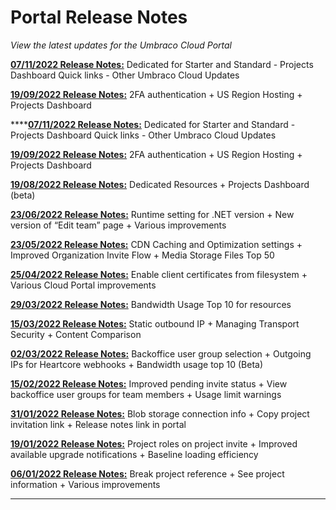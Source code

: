 # Portal Release Notes

_View the latest updates for the Umbraco Cloud Portal_

[**07/11/2022 Release Notes:**](2022-11-07-releasenotes.md) Dedicated for Starter and Standard - Projects Dashboard Quick links - Other Umbraco Cloud Updates

[**19/09/2022 Release Notes:**](2022-09-19-releasenotes.md) 2FA authentication + US Region Hosting + Projects Dashboard

****[**07/11/2022 Release Notes:**](2022-11-07-releasenotes.md) Dedicated for Starter and Standard - Projects Dashboard Quick links - Other Umbraco Cloud Updates

[**19/09/2022 Release Notes:**](2022-09-19-releasenotes.md) 2FA authentication + US Region Hosting + Projects Dashboard

[**19/08/2022 Release Notes:**](2022-08-19-releasenotes.md) Dedicated Resources + Projects Dashboard (beta)

[**23/06/2022 Release Notes:**](2022-06-23-releasenotes.md) Runtime setting for .NET version + New version of “Edit team” page + Various improvements

[**23/05/2022 Release Notes:**](2022-05-23-releasenotes.md) CDN Caching and Optimization settings + Improved Organization Invite Flow + Media Storage Files Top 50

[**25/04/2022 Release Notes:**](2022-04-25-releasenotes.md) Enable client certificates from filesystem + Various Cloud Portal improvements

[**29/03/2022 Release Notes:**](2022-03-29-releasenotes.md) Bandwidth Usage Top 10 for resources

[**15/03/2022 Release Notes:**](2022-03-15-releasenotes.md) Static outbound IP + Managing Transport Security + Content Comparison

[**02/03/2022 Release Notes:**](2022-03-02-releasenotes.md) Backoffice user group selection + Outgoing IPs for Heartcore webhooks + Bandwidth usage top 10 (Beta)

[**15/02/2022 Release Notes:**](2022-02-15-releasenotes.md) Improved pending invite status + View backoffice user groups for team members + Usage limit warnings

[**31/01/2022 Release Notes:**](2022-01-31-releasenotes.md) Blob storage connection info + Copy project invitation link + Release notes link in portal

[**19/01/2022 Release Notes:**](2022-01-19-releasenotes.md) Project roles on project invite + Improved available upgrade notifications + Baseline loading efficiency

[**06/01/2022 Release Notes:**](2022-01-06-releasenotes.md) Break project reference + See project information + Various improvements

***
